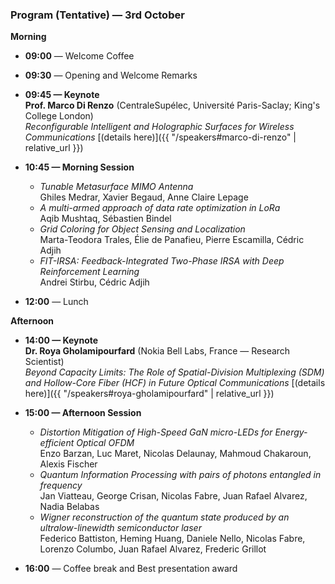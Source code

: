 ### Program (Tentative) — 3rd October

**Morning**

- **09:00** — Welcome Coffee  
- **09:30** — Opening and Welcome Remarks  

- **09:45 — Keynote**  
  **Prof. Marco Di Renzo** (CentraleSupélec, Université Paris-Saclay; King's College London)  
  *Reconfigurable Intelligent and Holographic Surfaces for Wireless Communications* [(details here)]({{ "/speakers#marco-di-renzo" | relative_url }})

- **10:45 — Morning Session**
  - *Tunable Metasurface MIMO Antenna*  
    Ghiles Medrar, Xavier Begaud, Anne Claire Lepage
  - *A multi-armed approach of data rate optimization in LoRa*  
    Aqib Mushtaq, Sébastien Bindel
  - *Grid Coloring for Object Sensing and Localization*  
    Marta-Teodora Trales, Élie de Panafieu, Pierre Escamilla, Cédric Adjih
  - *FIT-IRSA: Feedback-Integrated Two-Phase IRSA with Deep Reinforcement Learning*  
    Andrei Stirbu, Cédric Adjih

- **12:00** — Lunch

**Afternoon**

- **14:00 — Keynote**  
  **Dr. Roya Gholamipourfard** (Nokia Bell Labs, France — Research Scientist)  
  *Beyond Capacity Limits: The Role of Spatial-Division Multiplexing (SDM) and Hollow-Core Fiber (HCF) in Future Optical Communications* [(details here)]({{ "/speakers#roya-gholamipourfard" | relative_url }})

- **15:00 — Afternoon Session**
  - *Distortion Mitigation of High-Speed GaN micro-LEDs for Energy-efficient Optical OFDM*  
    Enzo Barzan, Luc Maret, Nicolas Delaunay, Mahmoud Chakaroun, Alexis Fischer
  - *Quantum Information Processing with pairs of photons entangled in frequency*  
    Jan Viatteau, George Crisan, Nicolas Fabre, Juan Rafael Alvarez, Nadia Belabas
  - *Wigner reconstruction of the quantum state produced by an ultralow-linewidth semiconductor laser*  
    Federico Battiston, Heming Huang, Daniele Nello, Nicolas Fabre, Lorenzo Columbo, Juan Rafael Alvarez, Frederic Grillot

- **16:00** — Coffee break and Best presentation award
